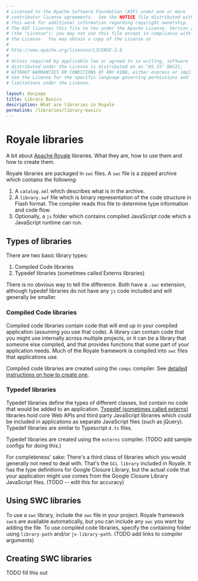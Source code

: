 ```yaml
---
# Licensed to the Apache Software Foundation (ASF) under one or more
# contributor license agreements.  See the NOTICE file distributed with
# this work for additional information regarding copyright ownership.
# The ASF licenses this file to You under the Apache License, Version 2.0
# (the "License"); you may not use this file except in compliance with
# the License.  You may obtain a copy of the License at
# 
# http://www.apache.org/licenses/LICENSE-2.0
# 
# Unless required by applicable law or agreed to in writing, software
# distributed under the License is distributed on an "AS IS" BASIS,
# WITHOUT WARRANTIES OR CONDITIONS OF ANY KIND, either express or implied.
# See the License for the specific language governing permissions and
# limitations under the License.

layout: docpage
title: Library Basics
description: What are libraries in Royale
permalink: /libraries/library-basics
---
```


# Royale libraries

A bit about [Apache Royale](https://royale.apache.org/) libraries. What they are, how to use them and how to create them.

Royale libraries are packaged in `swc` files. A `swc` file is a zipped archive which contains the following:
1. A `catalog.xml` which describes what is in the archive.
2. A `library.swf` file which is binary representation of the code structure in Flash format. The compiler reads this file to determine type information and code flow.
3. Optionally, a `js` folder which contains compiled JavaScript code which a JavaScript runtime can run.

## Types of libraries
There are two basic library types:
1. Compiled Code libraries
2. Typedef libraries (sometimes called Externs libraries)

There is no obvious way to tell the difference. Both have a `.swc` extension, although typedef libraries do not have any `js` code included and will generally be smaller.

### Compiled Code libraries
Compiled code libraries contain code that will end up in your compiled application (assuming you use that code). A library can contain code that you might use internally across multiple projects, or it can be a library that someone else compiled, and that provides functions that some part of your application needs. Much of the Royale framework is compiled into `swc` files that applications use.

Compiled code libraries are created using the `compc` compiler. See [detailed instructions on how to create one](libraries/compiled-code-libraries).

### Typedef libraries
Typedef libraries define the types of different classes, but contain no code that would be added to an application. [Typedef (sometimes called externs)](features/externs) libraries hold core Web APIs and third party JavaScript libraries which could be included in applications as separate JavaScript files (such as jQuery). Typedef libraries are similar to Typescript `d.ts` files.

Typedef libraries are created using the `externc` compiler. (TODO add sample configs for doing this.)

For completeness' sake: There's a third class of libraries which you would generally not need to deal with. That's the `GCL library` included in Royale. It has the type definitions for Google Closure Library, but the actual code that your application might use comes from the Google Closure Library JavaScript files. (TODO -- edit this for accuracy)

## Using SWC libraries

To use a `swc` library, include the `swc` file in your project. Royale framework `swc`s are available automatically, but you can include any `swc` you want by adding the file. To use compiled code libraries, specify the containing folder using `library-path` and/or `js-library-path`. (TODO add links to compiler arguments)

## Creating SWC libraries

TODO fill this out
